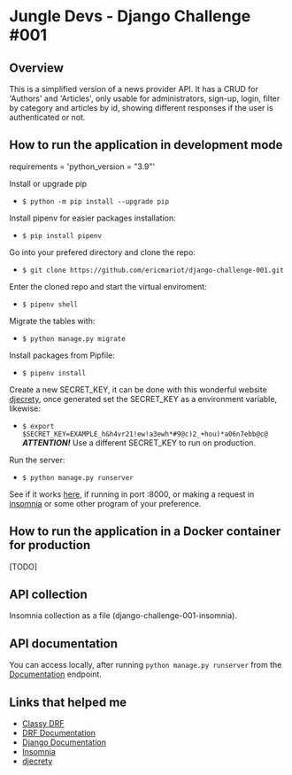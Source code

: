 # Jungle Devs - Django Challenge #001
## Overview
This is a simplified version of a news provider API. It has a CRUD for 'Authors' and 'Articles', only usable for administrators, sign-up, login, filter by category and
articles by id, showing different responses if the user is authenticated or not.

## How to run the application in development mode
requirements = 'python_version = "3.9"'

Install or upgrade pip
 - ```$ python -m pip install --upgrade pip```

Install pipenv for easier packages installation:
 - ```$ pip install pipenv```

Go into your prefered directory and clone the repo:
- ```$ git clone https://github.com/ericmariot/django-challenge-001.git```

Enter the cloned repo and start the virtual enviroment:
- ```$ pipenv shell```

Migrate the tables with:
- ```$ python manage.py migrate```

Install packages from Pipfile:
- ```$ pipenv install```

Create a new SECRET_KEY, it can be done with this wonderful website [djecrety](https://djecrety.ir/), once generated set the SECRET_KEY as a environment variable, likewise:
- ```$ export $SECRET_KEY=EXAMPLE_h&h4vr21!ew!a3ewh*#9@c)2_+hou)*a06n7ebb@c@```
___ATTENTION!___ Use a different SECRET_KEY to run on production.

Run the server:
- ```$ python manage.py runserver```

See if it works [here](http://localhost:8000/api/articles/), if running in port :8000, or making a request in [insomnia](https://insomnia.rest/) or some other program of your preference.

## How to run the application in a Docker container for production
[TODO]

## API collection
Insomnia collection as a file (django-challenge-001-insomnia).

## API documentation
You can access locally, after running ```python manage.py runserver``` from the [Documentation](http://localhost:8000/swagger/) endpoint.

## Links that helped me
 - [Classy DRF](https://www.cdrf.co/)
 - [DRF Documentation](https://www.django-rest-framework.org/)
 - [Django Documentation](https://docs.djangoproject.com/en/3.2/)
 - [Insomnia](https://insomnia.rest/)
 - [djecrety](https://djecrety.ir/)